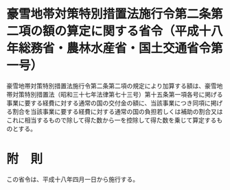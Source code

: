 # 豪雪地帯対策特別措置法施行令第二条第二項の額の算定に関する省令（平成十八年総務省・農林水産省・国土交通省令第一号）
豪雪地帯対策特別措置法施行令第二条第二項の規定により加算する額は、豪雪地帯対策特別措置法（昭和三十七年法律第七十三号）第十五条第一項各号に掲げる事業に要する経費に対する通常の国の交付金の額に、当該事業につき同項に掲げる割合を当該事業に要する経費に対する通常の国の負担若しくは補助の割合又はこれに相当するもので除して得た数から一を控除して得た数を乗じて算定するものとする。
# 附　則
この省令は、平成十八年四月一日から施行する。
